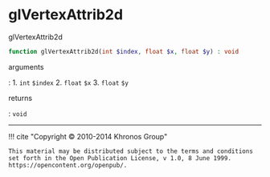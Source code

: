 # glVertexAttrib2d
glVertexAttrib2d

```php
function glVertexAttrib2d(int $index, float $x, float $y) : void
```

arguments

:    1. `int` `$index` 
    2. `float` `$x` 
    3. `float` `$y` 

returns

:    `void` 

---
     

!!! cite "Copyright © 2010-2014 Khronos Group"

    This material may be distributed subject to the terms and conditions set forth in the Open Publication License, v 1.0, 8 June 1999. https://opencontent.org/openpub/.